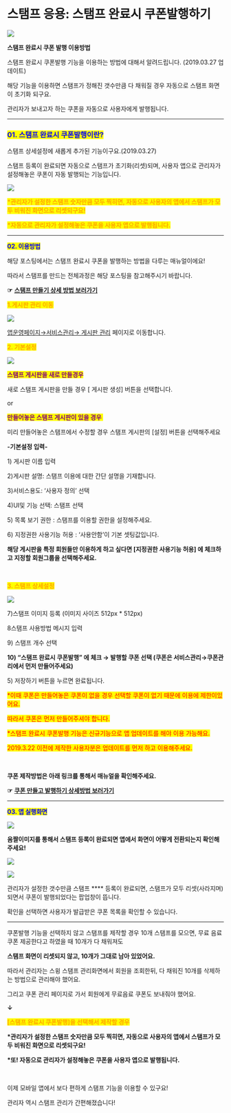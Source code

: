# 스탬프 응용: 스탬프 완료시 쿠폰발행하기

![](https://wp.swing2app.co.kr/wp-content/uploads/2019/03/%EC%8A%A4%ED%83%AC%ED%94%84%EC%BF%A0%ED%8F%B0%EB%B0%9C%EC%86%A1-%EC%A0%9C%EB%AA%A9.png)

**스탬프 완료시 쿠폰 발행 이용방법**

스탬프 완료시 쿠폰발행 기능을 이용하는 방법에 대해서 알려드립니다. (2019.03.27 업데이트)

해당 기능을 이용하면 스탬프가 정해진 갯수만큼 다 채워질 경우 자동으로 스탬프 화면이 초기화 되구요.

관리자가 보내고자 하는 쿠폰을 자동으로 사용자에게 발행됩니다.

***

### <mark style="color:blue;">**01. 스탬프 완료시 쿠폰발행이란?**</mark>

스탬프 상세설정에 새롭게 추가된 기능이구요.(2019.03.27)

스탬프 등록이 완료되면 자동으로 스탬프가 초기화(리셋)되며, 사용자 앱으로 관리자가 설정해놓은 쿠폰이 자동 발행되는 기능입니다.

![](https://wp.swing2app.co.kr/wp-content/uploads/2019/03/%EC%8A%A4%ED%83%AC%ED%94%84-%EC%9E%90%EB%8F%99%EC%BF%A0%ED%8F%B0.png)

<mark style="color:orange;">**\*관리자가 설정한 스탬프 숫자만큼 모두 찍히면, 자동으로 사용자의 앱에서 스탬프가 모두 비워진 화면으로 리셋되구요!**</mark>

<mark style="color:orange;">**\*자동으로 관리자가 설정해놓은 쿠폰을 사용자 앱으로 발행됩니다.**</mark>

***

<mark style="color:blue;">**02. 이용방법**</mark>

해당 포스팅에서는 스탬프 완료시 쿠폰을 발행하는 방법을 다루는 매뉴얼이에요!

따라서 스탬프를 만드는 전체과정은 해당 포스팅을 참고해주시기 바랍니다.

**☞** [**스탬프 만들기 상세 방법 보러가기**](stamp.md)



<mark style="color:orange;">**1.게시판 관리 이동**</mark>

![](https://wp.swing2app.co.kr/wp-content/uploads/2018/09/%EA%B2%8C%EC%8B%9C%ED%8C%90%EA%B4%80%EB%A6%AC.png)

[앱운영페이지→서비스관리→ 게시판 관리](http://www.swing2app.co.kr/view/board\_edit) 페이지로 이동합니다.



<mark style="color:orange;">**2. 기본설정**</mark>

![](https://wp.swing2app.co.kr/wp-content/uploads/2019/03/%EC%8A%A4%ED%83%AC%ED%94%841\_20.02.png)

<mark style="color:purple;">**스탬프 게시판을 새로 만들경우**</mark>

새로 스탬프 게시판을 만들 경우 \[ 게시판 생성] 버튼을 선택합니다.

or

<mark style="color:purple;">**만들어놓은 스탬프 게시판이 있을 경우 ​**</mark>

미리 만들어놓은 스탬프에서 수정할 경우 스탬프 게시판의 \[설정] 버튼을 선택해주세요

**-기본설정 입력-**

1\) 게시판 이름 입력

2\)게시판 설명: 스탬프 이용에 대한 간단 설명을 기재합니다.

3\)서비스용도: ‘사용자 정의’ 선택

4\)UI및 기능 선택: 스탬프 선택

5\) 목록 보기 권한 : 스탬프를 이용할 권한을 설정해주세요.

6\) 지정권한 사용기능 허용 : ‘사용안함’이 기본 셋팅값입니다.

**해당 게시판을 특정 회원들만 이용하게 하고 싶다면 \[지정권한 사용기능 허용] 에 체크하고 지정할 회원그룹을 선택해주세요.**

<mark style="color:orange;">​</mark>

<mark style="color:orange;">**3. 스탬프 상세설정**</mark>

![](https://wp.swing2app.co.kr/wp-content/uploads/2019/03/%EC%8A%A4%ED%83%AC%ED%94%842\_20.02.png)

7\)스탬프 이미지 등록 (이미지 사이즈 512px \* 512px)

8스탬프 사용방법 메시지 입력

9\) 스탬프 개수 선택

**10) “스탬프 완료시 쿠폰발행” 에 체크 → 발행할 쿠폰 선택 (쿠폰은 서비스관리→쿠폰관리에서 먼저 만들어주세요)**

5\) 저장하기 버튼을 누르면 완료됩니다.

<mark style="color:red;">\*이때 쿠폰은 만들어놓은 쿠폰이 없을 경우 선택할 쿠폰이 없기 때문에 이용에 제한이있어요.</mark>

<mark style="color:red;">따라서 쿠폰은 먼저 만들어주셔야 합니다.</mark>

<mark style="color:red;">\*스탬프 완료시 쿠폰발행 기능은 신규기능으로 앱 업데이트를 해야 이용 가능해요.</mark>

<mark style="color:red;">2019.3.22 이전에 제작한 사용자분은 업데이트를 먼저 하고 이용해주세요.</mark>

**​**

**쿠폰 제작방법은 아래 링크를 통해서 매뉴얼을 확인해주세요.**

**☞** [**쿠폰 만들고 발행하기 상세방법 보러가기**](../service/coupon.md)

***

<mark style="color:blue;">**03. 앱 실행화면**</mark>

![](https://wp.swing2app.co.kr/wp-content/uploads/2019/03/%EB%85%B9%ED%99%94\_2019\_03\_28\_14\_15\_58\_592.gif)

**움짤이미지를 통해서 스탬프 등록이 완료되면 앱에서 화면이 어떻게 전환되는지 확인해주세요!**

![](https://wp.swing2app.co.kr/wp-content/uploads/2018/09/%ED%99%94%EC%82%B4%ED%91%9C-4.png)

![](https://wp.swing2app.co.kr/wp-content/uploads/2018/09/%EC%8A%A4%ED%83%AC%ED%94%84-%EC%9E%90%EB%8F%99%EC%BF%A0%ED%8F%B02.png)

관리자가 설정한 갯수만큼 스탬프 **** 등록이 완료되면, 스탬프가 모두 리셋(사라지며)되면서 쿠폰이 발행되었다는 팝업창이 뜹니다.

확인을 선택하면 사용자가 발급받은 쿠폰 목록을 확인할 수 있습니다.

***

쿠폰발행 기능을 선택하지 않고 스탬프를 제작할 경우 10개 스탬프를 모으면, 무료 음료 쿠폰 제공한다고 하였을 때 10개가 다 채워져도

**스탬프 화면이 리셋되지 않고, 10개가 그대로 남아 있었어요.**

따라서 관리자는 스윙 스탬프 관리화면에서 회원을 조회한뒤, 다 채워진 10개를 삭제하는 방법으로 관리해야 했어요.

그리고 쿠폰 관리 페이지로 가서 회원에게 무료음료 쿠폰도 보내줘야 했어요.

**↓**

<mark style="color:orange;">**\[스탬프 완료시 쿠폰발행]을 선택해서 제작할 경우**</mark>

**\*관리자가 설정한 스탬프 숫자만큼 모두 찍히면, 자동으로 사용자의 앱에서 스탬프가 모두 비워진 화면으로 리셋되구요!**

**\*또! 자동으로 관리자가 설정해놓은 쿠폰을 사용자 앱으로 발행됩니다.**

**​**

이제 모바일 앱에서 보다 편하게 스탬프 기능을 이용할 수 있구요!

관리자 역시 스탬프 관리가 간편해졌습니다!
